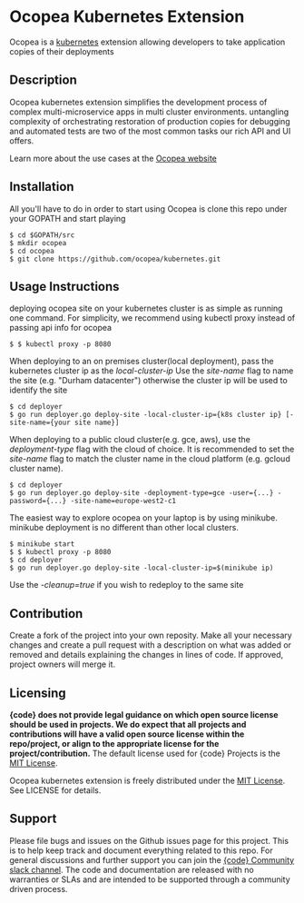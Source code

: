 Ocopea Kubernetes Extension
======================

Ocopea is a [kubernetes](https://kubernetes.io) extension allowing developers to take application copies of 
their deployments


## Description
Ocopea kubernetes extension simplifies the development process of complex multi-microservice apps in multi cluster 
environments. untangling complexity of orchestrating restoration of production copies for debugging and 
automated tests are two of the most common tasks our rich API and UI offers. 

Learn more about the use cases at the [Ocopea website](https://ocopea.github.io)

## Installation
All you'll have to do in order to start using Ocopea is clone this repo under your GOPATH and start playing

```
$ cd $GOPATH/src
$ mkdir ocopea
$ cd ocopea
$ git clone https://github.com/ocopea/kubernetes.git
```

## Usage Instructions
deploying ocopea site on your kubernetes cluster is as simple as running one command.
For simplicity, we recommend using kubectl proxy instead of passing api info for ocopea

```
$ $ kubectl proxy -p 8080
```

When deploying to an on premises cluster(local deployment), pass the kubernetes cluster ip as the *local-cluster-ip*
Use the *site-name* flag to name the site (e.g. "Durham datacenter")
otherwise the cluster ip will be used to identify the site

```
$ cd deployer
$ go run deployer.go deploy-site -local-cluster-ip={k8s cluster ip} [-site-name={your site name}] 
```

When deploying to a public cloud cluster(e.g. gce, aws), use the *deployment-type* flag with the cloud of choice.
It is recommended to set the *site-name* flag to match the cluster name in the cloud platform
(e.g. gcloud cluster name). 

```
$ cd deployer
$ go run deployer.go deploy-site -deployment-type=gce -user={...} -password={...} -site-name=europe-west2-c1 
```

The easiest way to explore ocopea on your laptop is by using minikube. 
minikube deployment is no different than other local clusters.

```
$ minikube start
$ $ kubectl proxy -p 8080
$ cd deployer
$ go run deployer.go deploy-site -local-cluster-ip=$(minikube ip) 
```

Use the *-cleanup=true* if you wish to redeploy to the same site


## Contribution
Create a fork of the project into your own reposity. 
Make all your necessary changes and create a pull request with a description on what was added or removed and details 
explaining the changes in lines of code. If approved, project owners will merge it.

Licensing
---------
**{code} does not provide legal guidance on which open source license should be used in projects. 
We do expect that all projects and contributions will have a valid open source license within the repo/project, 
or align to the appropriate license for the project/contribution.** The default license used for {code} Projects 
is the [MIT License](http://codedellemc.com/sampledocs/LICENSE "LICENSE").

Ocopea kubernetes extension is freely distributed under the 
[MIT License](http://emccode.github.io/sampledocs/LICENSE "LICENSE"). See LICENSE for details.


Support
-------
Please file bugs and issues on the Github issues page for this project. 
This is to help keep track and document everything related to this repo. 
For general discussions and further support you can join the 
[{code} Community slack channel](http://community.codedellemc.com/). 
The code and documentation are released with no warranties or SLAs and are intended to be supported 
through a community driven process.